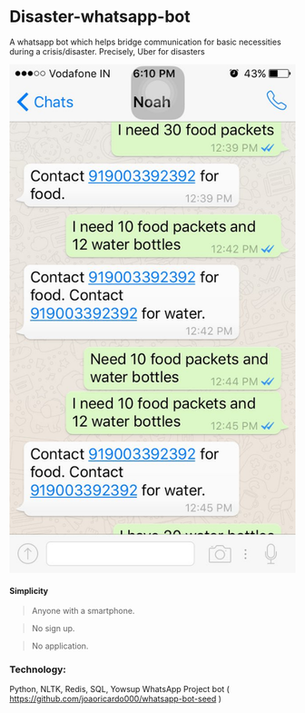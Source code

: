 # Disaster-whatsapp-bot
A whatsapp bot which helps bridge communication for basic necessities during a crisis/disaster.
Precisely, Uber for disasters


![ScreenShot of the Bot at Work](/img/Bot-Screenshot.jpg)

#### Simplicity
>Anyone with a smartphone.

>No sign up.

>No application.

### Technology:

Python, NLTK, Redis, SQL, Yowsup WhatsApp Project bot ( https://github.com/joaoricardo000/whatsapp-bot-seed )

